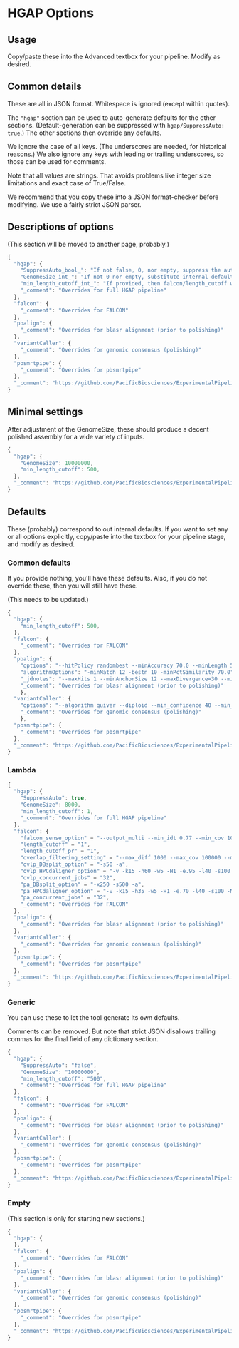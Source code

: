 # HGAP Options
## Usage
Copy/paste these into the Advanced textbox for your pipeline.
Modify as desired.

## Common details
These are all in JSON format. Whitespace is ignored (except within quotes).

The `"hgap"` section can be used to auto-generate defaults for the other sections.
(Default-generation can be suppressed with `hgap/SuppressAuto: true`.)
The other sections then override any defaults.

We ignore the case of all keys. (The underscores are needed, for historical reasons.)
We also ignore any keys with leading or trailing underscores, so those can be used
for comments.

Note that all values are strings. That avoids problems like integer size limitations
and exact case of True/False.

We recommend that you copy these into a JSON format-checker before modifying. We
use a fairly strict JSON parser.

## Descriptions of options
(This section will be moved to another page, probably.)

```js
{
  "hgap": {
    "SuppressAuto_bool_": "If not false, 0, nor empty, suppress the auto-generation of values (e.g. length_cutoff).",
    "GenomeSize_int_": "If not 0 nor empty, substitute internal defaults for all options (before overrides).",
    "min_length_cutoff_int_": "If provided, then falcon/length_cutoff will be raised to this if lower.",
    "_comment": "Overrides for full HGAP pipeline"
  },
  "falcon": {
    "_comment": "Overrides for FALCON"
  },
  "pbalign": {
    "_comment": "Overrides for blasr alignment (prior to polishing)"
  },
  "variantCaller": {
    "_comment": "Overrides for genomic consensus (polishing)"
  },
  "pbsmrtpipe": {
    "_comment": "Overrides for pbsmrtpipe"
  },
  "_comment": "https://github.com/PacificBiosciences/ExperimentalPipelineOptionsDocs/HGAP"
}
```
## Minimal settings
After adjustment of the GenomeSize, these should produce a decent polished assembly for a wide variety of inputs.

```js
{
  "hgap": {
    "GenomeSize": 10000000,
    "min_length_cutoff": 500,
  },
  "_comment": "https://github.com/PacificBiosciences/ExperimentalPipelineOptionsDocs/HGAP"
}
```

## Defaults
These (probably) correspond to out internal defaults.
If you want to set any or all options explicitly, copy/paste into the textbox
for your pipeline stage, and modify as desired.

### Common defaults
If you provide nothing, you'll have these defaults. Also, if you do not override these, then you will still have these.

(This needs to be updated.)

```js
{
  "hgap": {
    "min_length_cutoff": 500,
  },
  "falcon": {
    "_comment": "Overrides for FALCON"
  },
  "pbalign": {
    "options": "--hitPolicy randombest --minAccuracy 70.0 --minLength 50 --nproc 16 --algorithm=blasr --concordant",
    "algorithmOptions": "-minMatch 12 -bestn 10 -minPctSimilarity 70.0",
    "_jdnotes": "--maxHits 1 --minAnchorSize 12 --maxDivergence=30 --minAccuracy=0.75 --minLength=50 --hitPolicy=random --seed=1",
    "_comment": "Overrides for blasr alignment (prior to polishing)"
    },
  "variantCaller": {
    "options": "--algorithm quiver --diploid --min_confidence 40 --min_coverage 5"
    "_comment": "Overrides for genomic consensus (polishing)"
    },
  "pbsmrtpipe": {
    "_comment": "Overrides for pbsmrtpipe"
  },
  "_comment": "https://github.com/PacificBiosciences/ExperimentalPipelineOptionsDocs/HGAP"
}
```

### Lambda
```js
{
  "hgap": {
    "SuppressAuto": true,
    "GenomeSize": 8000,
    "min_length_cutoff": 1,
    "_comment": "Overrides for full HGAP pipeline"
  },
  "falcon": {
    "falcon_sense_option" = "--output_multi --min_idt 0.77 --min_cov 10 --max_n_read 2000 --n_core 6",
    "length_cutoff" = "1",
    "length_cutoff_pr" = "1",
    "overlap_filtering_setting" = "--max_diff 1000 --max_cov 100000 --min_cov 0 --bestn 1000 --n_core 4",
    "ovlp_DBsplit_option" = "-s50 -a",
    "ovlp_HPCdaligner_option" = "-v -k15 -h60 -w5 -H1 -e.95 -l40 -s100 -M4",
    "ovlp_concurrent_jobs" = "32",
    "pa_DBsplit_option" = "-x250 -s500 -a",
    "pa_HPCdaligner_option" = "-v -k15 -h35 -w5 -H1 -e.70 -l40 -s100 -M4",
    "pa_concurrent_jobs" = "32",
    "_comment": "Overrides for FALCON"
  },
  "pbalign": {
    "_comment": "Overrides for blasr alignment (prior to polishing)"
  },
  "variantCaller": {
    "_comment": "Overrides for genomic consensus (polishing)"
  },
  "pbsmrtpipe": {
    "_comment": "Overrides for pbsmrtpipe"
  },
  "_comment": "https://github.com/PacificBiosciences/ExperimentalPipelineOptionsDocs/HGAP"
}
```

### Generic
You can use these to let the tool generate its own defaults.

Comments can be removed. But note that strict JSON disallows trailing commas
for the final field of any dictionary section.
```js
{
  "hgap": {
    "SuppressAuto": "false",
    "GenomeSize": "10000000",
    "min_length_cutoff": "500",
    "_comment": "Overrides for full HGAP pipeline"
  },
  "falcon": {
    "_comment": "Overrides for FALCON"
  },
  "pbalign": {
    "_comment": "Overrides for blasr alignment (prior to polishing)"
  },
  "variantCaller": {
    "_comment": "Overrides for genomic consensus (polishing)"
  },
  "pbsmrtpipe": {
    "_comment": "Overrides for pbsmrtpipe"
  },
  "_comment": "https://github.com/PacificBiosciences/ExperimentalPipelineOptionsDocs/HGAP"
}
```

### Empty
(This section is only for starting new sections.)
```js
{
  "hgap": {
  },
  "falcon": {
    "_comment": "Overrides for FALCON"
  },
  "pbalign": {
    "_comment": "Overrides for blasr alignment (prior to polishing)"
  },
  "variantCaller": {
    "_comment": "Overrides for genomic consensus (polishing)"
  },
  "pbsmrtpipe": {
    "_comment": "Overrides for pbsmrtpipe"
  },
  "_comment": "https://github.com/PacificBiosciences/ExperimentalPipelineOptionsDocs/HGAP"
}
```
